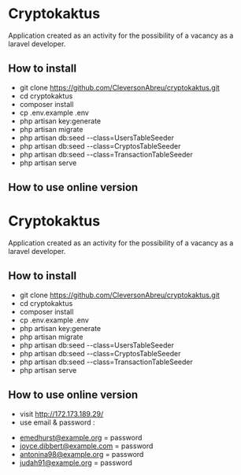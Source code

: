 


# Cryptokaktus 

Application created as an activity for the possibility of a vacancy as a laravel developer.

## How to install

- git clone https://github.com/CleversonAbreu/cryptokaktus.git
- cd cryptokaktus
- composer install 
- cp .env.example .env
- php artisan key:generate
- php artisan migrate
- php artisan db:seed --class=UsersTableSeeder 
- php artisan db:seed --class=CryptosTableSeeder 
- php artisan db:seed --class=TransactionTableSeeder 
- php artisan serve


## How to use online version


# Cryptokaktus 

Application created as an activity for the possibility of a vacancy as a laravel developer.

## How to install

- git clone https://github.com/CleversonAbreu/cryptokaktus.git
- cd cryptokaktus
- composer install 
- cp .env.example .env
- php artisan key:generate
- php artisan migrate
- php artisan db:seed --class=UsersTableSeeder 
- php artisan db:seed --class=CryptosTableSeeder 
- php artisan db:seed --class=TransactionTableSeeder 
- php artisan serve


## How to use online version

- visit http://172.173.189.29/
- use email & password :
* emedhurst@example.org = password
* joyce.dibbert@example.com = password
* antonina98@example.org = password
* judah91@example.org = password

